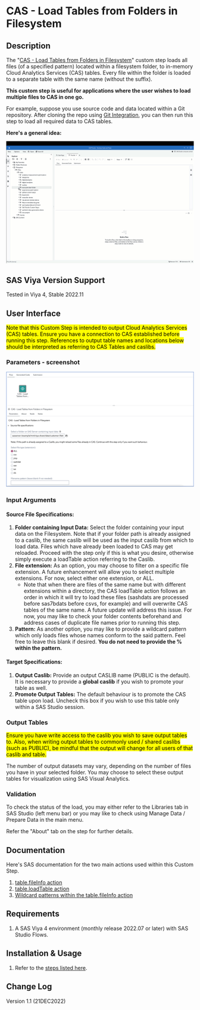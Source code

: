 # CAS - Load Tables from Folders in Filesystem

## Description
The "[CAS - Load Tables from Folders in Filesystem](./CAS%20-%20Load%20Tables%20from%20Folders%20in%20Filesystem.step)" custom step loads all files (of a specified pattern) located within a filesystem folder, to in-memory Cloud Analytics Services (CAS) tables. Every file within the folder is loaded to a separate table with the same name (without the suffix).

**This custom step is useful for applications where the user wishes to load multiple files to CAS in one go.**  

For example, suppose you use source code and data located within a Git repository.  After cloning the repo using [Git Integration]((https://go.documentation.sas.com/doc/en/webeditorcdc/default/webeditorug/p0puc7muifjjycn1uemlm9lj1jkt.htm)), you can then run this step to load all required data to CAS tables.

**Here's a general idea:**

![Load CAS Tables from Filesystem](./img/load-cas-tables-from-filesystem.gif)

## SAS Viya Version Support
Tested in Viya 4, Stable 2022.11

## User Interface

<mark>Note that this Custom Step is intended to output Cloud Analytics Services (CAS) tables. Ensure you have a connection to CAS established before running this step. References to output table names and locations below should be interpreted as referring to CAS Tables and caslibs. </mark>

### Parameters - screenshot
![Parameters](./img/parameters-tab.gif)

### Input Arguments

#### Source File Specifications:
1. **Folder containing Input Data:** Select the folder containing your input data on the Filesystem. Note that if your folder path is already assigned to a caslib, the same caslib will be used as the input caslib from which to load data.  Files which have already been loaded to CAS may get reloaded.  Proceed with the step only if this is what you desire, otherwise simply execute a loadTable action referring to the Caslib.
2. **File extension:** As an option, you may choose to filter on a specific file extension.  A future enhancement will allow you to select multiple extensions.  For now, select either one extension, or ALL.
    - Note that when there are files of the same name but with different extensions within a directory, the CAS loadTable action follows an order in which it will try to load these files (sashdats are processed before sas7bdats before csvs, for example) and will overwrite CAS tables of the same name.  A future update will address this issue.  For now, you may like to check your folder contents beforehand and address cases of duplicate file names prior to running this step.
3. **Pattern:** As another option, you may like to provide a wildcard pattern which only loads files whose names conform to the said pattern. Feel free to leave this blank if desired. **You do not need to provide the % within the pattern.**

#### Target Specifications:
1. **Output Caslib:** Provide an output CASLIB name (PUBLIC is the default). It is necessary to provide a **global caslib** if you wish to promote your table as well.
2. **Promote Output Tables:** The default behaviour is to promote the CAS table upon load.  Uncheck this box if you wish to use this table only within a SAS Studio session.

### Output Tables
<mark>Ensure you have write access to the caslib you wish to save output tables to.  Also, when writing output tables to commonly used / shared caslibs (such as PUBLIC), be mindful that the output will change for all users of that caslib and table.</mark>

The number of output datasets may vary, depending on the number of files you have in your selected folder. You may choose to select these output tables for visualization using SAS Visual Analytics. 

### Validation
To check the status of the load, you may either refer to the Libraries tab in SAS Studio (left menu bar) or you may like to check using Manage Data / Prepare Data in the main menu.  

Refer the "About" tab on the step for further details.

## Documentation
Here's SAS documentation for the two main actions used within this Custom Step.
1. [table.fileInfo action](https://documentation.sas.com/?cdcId=sasstudiocdc&cdcVersion=default&activeCdc=pgmsascdc&docsetId=caspg&docsetTarget=cas-table-fileinfo.htm)
2. [table.loadTable action](https://documentation.sas.com/?cdcId=sasstudiocdc&cdcVersion=default&activeCdc=pgmsascdc&docsetId=caspg&docsetTarget=cas-table-loadtable.htm)
3. [Wildcard patterns within the table.fileInfo action](https://go.documentation.sas.com/doc/en/sasstudiocdc/default/pgmsascdc/caspg/p1xt9526uq5etwn1vmnk8koh0k6y.htm#n0y2zj2e81x5y5n1onqq4tibcn5h)

## Requirements

1. A SAS Viya 4 environment (monthly release 2022.07 or later) with SAS Studio Flows.

## Installation & Usage

1. Refer to the [steps listed here](https://github.com/sassoftware/sas-studio-custom-steps#getting-started---making-a-custom-step-from-this-repository-available-in-sas-studio).

## Change Log

Version 1.1 (21DEC2022)

